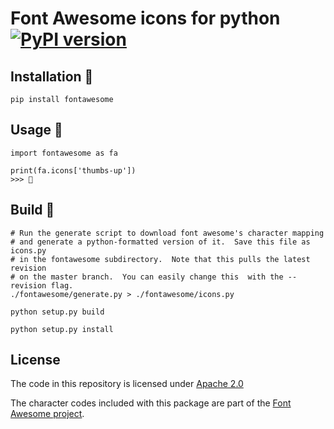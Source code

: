 # Font Awesome icons for python [![PyPI version](https://badge.fury.io/py/fontawesome.svg)](https://badge.fury.io/py/fontawesome)

## Installation 

```{.sh}
pip install fontawesome
```

## Usage 

```{.py}
import fontawesome as fa

print(fa.icons['thumbs-up'])
>>> 
```

## Build 

```{.sh}
# Run the generate script to download font awesome's character mapping
# and generate a python-formatted version of it.  Save this file as icons.py
# in the fontawesome subdirectory.  Note that this pulls the latest revision
# on the master branch.  You can easily change this  with the --revision flag.
./fontawesome/generate.py > ./fontawesome/icons.py

python setup.py build

python setup.py install
```

## License

The code in this repository is licensed under [Apache 2.0](https://www.apache.org/licenses/LICENSE-2.0)

The character codes included with this package are part of the [Font Awesome project](http://fontawesome.io/).
